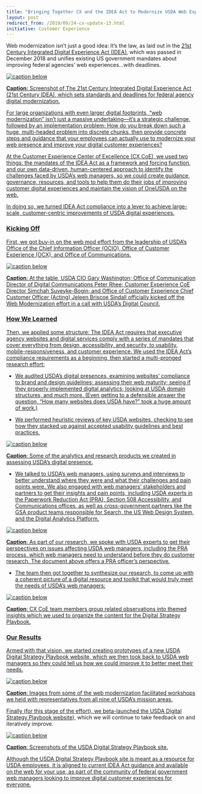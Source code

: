 ```yaml
---
title: "Bringing Together CX and the IDEA Act to Modernize USDA Web Experiences"
layout: post
redirect_from: /2019/09/24-cx-update-13.html
initiative: Customer Experience
---
```


Web modernization isn’t just a good idea: It’s the law, as laid out in the <a href="https://www.congress.gov/bill/115th-congress/house-bill/5759/text"> 21st Century Integrated Digital Experience Act (IDEA)</a>, which was passed in December 2018 and unifies existing US government mandates about improving federal agencies’ 
web experiences…with deadlines.

<a href="{{site.baseurl}}/images/IdeaAct.jpg" target="_blank" rel="noopener noreferrer">
<img src="{{site.baseurl}}/images/IdeaAct.jpg" alt="caption below">

**Caption:** Screenshot of The 21st Century Integrated Digital Experience Act (21st Century IDEA), which sets standards and deadlines for federal agency digital modernization.

For large organizations with even larger digital footprints, “web modernization” isn’t just a massive undertaking—it’s a strategic challenge, followed by an implementation problem: How do you break down such a huge, multi-headed problem into discrete chunks, then provide concrete steps and guidance that your employees can actually use to modernize your web presence and improve your digital customer experiences?

At the Customer Experience Center of Excellence (CX CoE), we used two things: the mandates of the IDEA Act as a framework and forcing function, and our own data-driven, human-centered approach to identify the challenges faced by USDA’s web managers, so we could create guidance, governance, resources, and tools to help them do their jobs of improving customer digital experiences and maintain the vision of OneUSDA on the web.

In doing so, we turned IDEA Act compliance into a lever to achieve large-scale, customer-centric improvements of USDA digital experiences.

<h3>Kicking Off</h3>

First, we got buy-in on the web mod effort from the leadership of USDA’s Office of the Chief Information Officer (OCIO), Office of Customer Experience (OCX), and Office of Communications.

<a href="{{site.baseurl}}/images/GaryandTeam.png" target="_blank" rel="noopener noreferrer">
<img src="{{site.baseurl}}/images/GaryandTeam.png" alt="caption below">

**Caption**: At the table, USDA CIO Gary Washington; Office of Communication Director of Digital Communications Peter Rhee; Customer Experience CoE Director Simchah Suveyke-Bogin; and Office of Customer Experience Chief Customer Officer (Acting) Jeleen Briscoe Sindall officially kicked off the Web Modernization effort in a call with USDA’s Digital Council.

<h3>How We Learned</h3>

Then, we applied some structure: The IDEA Act requires that executive agency websites and digital services comply with a series of mandates that cover everything from design, accessibility, and security, to usability, mobile-responsiveness, and customer experience. We used the IDEA Act’s compliance requirements as a beginning, then started a multi-pronged research effort:

* We audited USDA’s digital presences, examining websites’ compliance to brand and design guidelines; assessing their web maturity; seeing if they properly implemented digital analytics; looking at USDA domain structures, and much more. (Even getting to a defensible answer the question, “How many websites does USDA have?” took a huge amount of work.)

* We performed heuristic reviews of key USDA websites, checking to see how they stacked up against accepted usability guidelines and best practices.

<a href="{{site.baseurl}}/images/WebModDeliverables.jpg" target="_blank" rel="noopener noreferrer">
<img src="{{site.baseurl}}/images/WebModDeliverables.jpg" alt="caption below">

**Caption**: Some of the analytics and research products we created in assessing USDA’s digital presence.

* We talked to USDA’s web managers, using surveys and interviews to better understand where they were and what their challenges and pain points were. We also engaged with web managers’ stakeholders and partners to get their insights and pain points, including USDA experts in the Paperwork Reduction Act (PRA), Section 508 Accessibility, and Communications offices, as well as cross-government partners like the GSA product teams responsible for Search, the US Web Design System, and the Digital Analytics Platform.

<a href="{{site.baseurl}}/images/5stagesofPRAgrief.jpg" target="_blank" rel="noopener noreferrer">
<img src="{{site.baseurl}}/images/5stagesofPRAgrief.jpg" alt="caption below">

**Caption**: As part of our research, we spoke with USDA experts to get their perspectives on issues affecting USDA web managers, including the PRA process, which web managers need to understand before they do customer research. The document above offers a PRA officer’s perspective.

* The team then got together to synthesize our research, to come up with a coherent picture of a digital resource and toolkit that would truly meet the needs of USDA’s web managers:

<a href="{{site.baseurl}}/images/CXCoETeam.png" target="_blank" rel="noopener noreferrer">
<img src="{{site.baseurl}}/images/CXCoETeam.png" alt="caption below">

**Caption**: CX CoE team members group related observations into themed insights which we used to organize the content for the Digital Strategy Playbook.

<h3>Our Results</h3>

Armed with that vision, we started creating prototypes of a new USDA Digital Strategy Playbook website, which we then took back to USDA web managers so they could tell us how we could improve it to better meet their needs.

<a href="{{site.baseurl}}/images/HighFidelityTesting.png" target="_blank" rel="noopener noreferrer">
<img src="{{site.baseurl}}/images/HighFidelityTesting.png" alt="caption below">

**Caption**: Images from some of the web modernization facilitated workshops we held with representatives from all nine of USDA’s mission areas.

Finally (for this stage of the effort), we beta-launched the  <a href="https://www.usda.gov/digital-strategy"> USDA Digital Strategy Playbook website</a>), which we will continue to take feedback on and iteratively improve.

<a href="{{site.baseurl}}/images/USDADigitalPlaybook.png" target="_blank" rel="noopener noreferrer">
<img src="{{site.baseurl}}/images/USDADigitalPlaybook.png" alt="caption below">

**Caption**: Screenshots of the USDA Digital Strategy Playbook site.

Although the USDA Digital Strategy Playbook site is meant as a resource for USDA employees, it is aligned to current IDEA Act guidance and available on the web for your use, as part of the community of federal government web managers looking to improve digital customer experiences for everyone.
